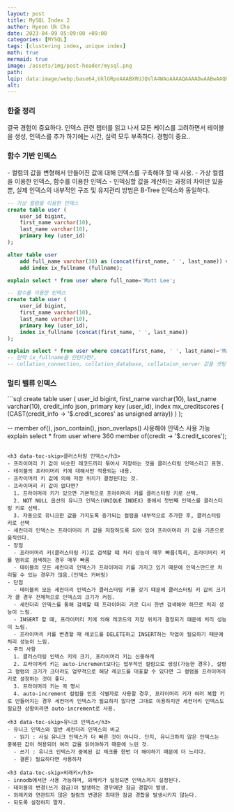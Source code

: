 ```yaml
---
layout: post  
title: MySQL Index 2  
author: Hyeon Uk Cho  
date: 2023-04-09 05:09:00 +09:00  
categories: [MYSQL]  
tags: [clustering index, unique index]  
math: true  
mermaid: true  
image: /assets/img/post-header/mysql.png  
path:   
lqip: data:image/webp;base64,UklGRpoAAABXRUJQVlA4WAoAAAAQAAAADwAABwAAQUxQSDIAAAARL0AmbZurmr57yyIiqE8oiG0bejIYEQTgqiDA9vqnsUSI6H+oAERp2HZ65qP/VIAWAFZQOCBCAAAA8AEAnQEqEAAIAAVAfCWkAALp8sF8rgRgAP7o9FDvMCkMde9PK7euH5M1m6VWoDXf2FkP3BqV0ZYbO6NA/VFIAAAA  
alt:
---
```


<h3 data-toc-skip>한줄 정리</h3>
결국 경험이 중요하다. 인덱스 관련 챕터를 읽고 나서 모든 케이스를 고려하면서 테이블을 생성, 인덱스를 추가 하기에는 시간, 실력 모두 부족하다.
경험이 중요..

<h3 data-toc-skip>함수 기반 인덱스</h3>
- 컬럼의 값을 변형해서 만들어진 값에 대해 인덱스를 구축해야 할 때 사용.
- 가상 컬럼을 이용한 인덱스, 함수를 이용한 인덱스
- 인덱싱할 값을 계산하는 과정의 차이만 있을 뿐, 실제 인덱스의 내부적인 구조 및 유지관리 방법은 B-Tree 인덱스와 동일하다.  

```sql
-- 가상 컬럼을 이용한 인덱스
create table user (
    user_id bigint,
    first_name varchar(10),
    last_name varchar(10),
    primary key (user_id)
);

alter table user 
    add full_name varchar(30) as (concat(first_name, ' ', last_name)) virtual,
    add index ix_fullname (fullname);

explain select * from user where full_name='Matt Lee';
```

```sql
-- 함수를 이용한 인덱스
create table user (
    user_id bigint,
    first_name varchar(10),
    last_name varchar(10),
    primary key (user_id),
    index ix_fullname (concat(first_name, ' ', last_name))
);

explain select * from user where concat(first_name, ' ', last_name)='Matt Lee';
-- 만약 ix_fullname을 안탄다면?,
-- collation_connection, collation_database, collataion_server 값을 셋팅하고 해보자.
```

<h3 data-toc-skip>멀티 밸류 인덱스</h3>
```sql
create table user (
    user_id bigint,
    first_name varchar(10),
    last_name varchar(10),
    credit_info json,
    primary key (user_id),
    index mx_creditscores ( (CAST(credit_info -> '$.credit_scores' as unsigned array)) )
);

-- member of(), json_contain(), json_overlaps() 사용해야 인덱스 사용 가능
explain select * from user where 360 member of(credit -> '$.credit_scores');
```

<h3 data-toc-skip>클러스터링 인덱스</h3>
- 프라이머리 키 값이 비슷한 레코드끼리 묶어서 저장하는 것을 클러스터링 인덱스라고 표현.
- 테이블의 프라이머리 키에 대해서만 적용되는 내용.
- 프라이머리 키 값에 의해 저장 위치가 결정된다는 것.
- 프라이머리 키 값이 없다면?
  1. 프라이머리 키가 있으면 기본적으로 프라이머리 키를 클러스터링 키로 선택.
  2. NOT NULL 옵션의 유니크 인덱스(UNIQUE INDEX) 중에서 첫번째 인덱스를 클러스터링 키로 선택.
  3. 자동으로 유니크한 값을 가지도록 증가되는 컬럼을 내부적으로 추가한 후, 클러스터링 키로 선택
- 세컨더리 인덱스는 프라이머리 키 값을 저장하도록 되어 있어 프라이머리 키 값을 기준으로 움직인다.
- 장점
  - 프라어머리 키(클러스터링 키)로 검색할 떄 처리 성능이 매우 빠름(특히, 프라이머리 키를 범위로 검색하는 경우 매우 빠름 
  - 테이블의 모든 세컨더리 인덱스가 프라이머리 키를 가지고 있기 때문에 인덱스만드로 처리될 수 있는 경우가 많음.(인덱스 커버링)
- 단점
  - 테이블의 모든 세컨더리 인덱스가 클러스터링 키를 갖기 때문에 클러스터링 키 값의 크기가 클 경우 전체적으로 인덱스의 크기가 커짐.
  - 세컨더리 인덱스를 통해 검색할 때 프라이머리 키로 다시 한번 검색해야 하므로 처리 성능이 느림.
  - INSERT 할 떄, 프라이머리 키에 의해 레코드의 저장 위치가 결정되기 떄문에 처리 성능이 느림.
  - 프라이머리 키를 변경할 때 레코드를 DELETE하고 INSERT하는 작업이 필요하기 때문에 처리 성능이 느림.
- 주의 사항
  1. 클러스터링 인덱스 키의 크기, 프라이머리 키는 신중하게
  2. 프라이머리 키는 auto-increment보다는 업무적인 컬럼으로 생성(가능한 경우), 설령 그 컬럼의 크기가 크더라도 업무적으로 해당 레코드를 대표할 수 있다면 그 컬럼을 프라이머리 키로 설정하는 것이 좋다.
  3. 프라이머리 키는 꼭 명시
  4. auto-increment 컬럼을 인조 식별자로 사용할 경우, 프라이머리 키가 여러 복합 키로 만들어지는 경우 세컨더리 인덱스가 필요하지 않다면 그대로 이용하지만 세컨더리 인덱스도 필요한 상황이라면 auto-increment로 사용.

<h3 data-toc-skip>유니크 인덱스</h3>
- 유니크 인덱스와 일반 세컨더리 인덱스의 비교
  - 읽기 : 사실 유니크 인덱스가 더 빠른 것이 아니다. 단지, 유니크하지 않은 인덱스는 중복된 값이 허용되어 여러 값을 읽어야하기 때문에 느린 것.
  - 쓰기 : 유니크 인덱스가 중복된 값 체크를 한번 더 해야하기 때문에 더 느리다. 
  - 결론) 필요하다면 사용하자

<h3 data-toc-skip>외래키</h3>
- innodb에서만 사용 가능하며, 외래키가 설정되면 인덱스까지 설정된다.
- 테이블의 변경(쓰기 잠금)이 발생하는 경우에만 잠금 경합이 발생.
- 외래키와 연관되지 않은 컬럼의 변경은 최대한 잠금 경합을 발생시키지 않는다.
- 되도록 설정하지 말자.


